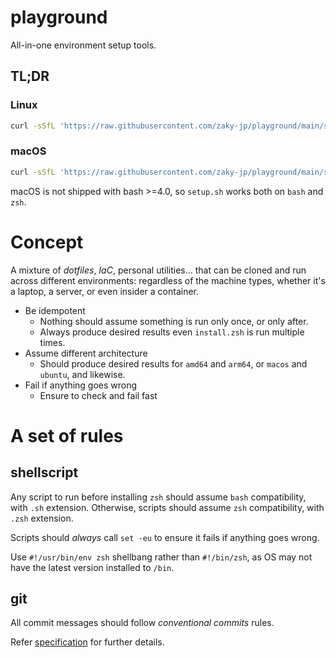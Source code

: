 # playground
All-in-one environment setup tools.

## TL;DR
### Linux
```sh
curl -sSfL 'https://raw.githubusercontent.com/zaky-jp/playground/main/setup.sh' | bash
```
### macOS
```sh
curl -sSfL 'https://raw.githubusercontent.com/zaky-jp/playground/main/setup.sh' | zsh
```
macOS is not shipped with bash >=4.0, so `setup.sh` works both on `bash` and `zsh`.
# Concept
A mixture of *dotfiles*, *IaC*, personal utilities... that can be cloned and run across different environments: regardless of the machine types, whether it's a laptop, a server, or even insider a container.

- Be idempotent
  - Nothing should assume something is run only once, or only after.
  - Always produce desired results even `install.zsh` is run multiple times.
- Assume different architecture
  - Should produce desired results for `amd64` and `arm64`, or `macos` and `ubuntu`, and likewise.
- Fail if anything goes wrong
  - Ensure to check and fail fast

# A set of rules
## shellscript
Any script to run before installing `zsh` should assume `bash` compatibility, with `.sh` extension.
Otherwise, scripts should assume `zsh` compatibility, with `.zsh` extension.

Scripts should *always* call ```set -eu``` to ensure it fails if anything goes wrong.

Use `#!/usr/bin/env zsh` shellbang rather than `#!/bin/zsh`, as OS may not have the latest version installed to `/bin`.

## git
All commit messages should follow *conventional commits* rules. 

Refer [specification][conv_commit_specs] for further details.

[conv_commit_specs]: https://www.conventionalcommits.org/ja/v1.0.0/
